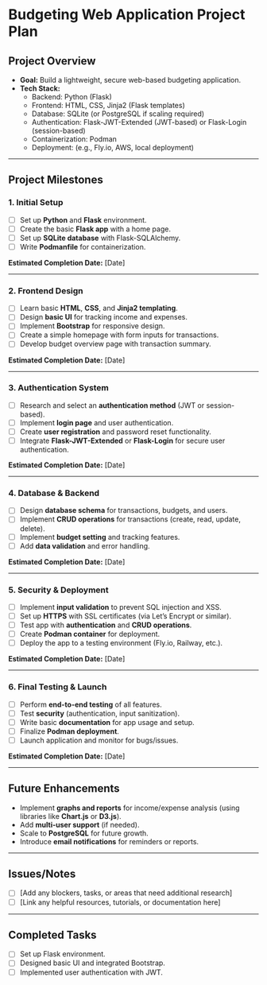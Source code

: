 # Budgeting Web Application Project Plan

## **Project Overview**
- **Goal:** Build a lightweight, secure web-based budgeting application.
- **Tech Stack:** 
  - Backend: Python (Flask)
  - Frontend: HTML, CSS, Jinja2 (Flask templates)
  - Database: SQLite (or PostgreSQL if scaling required)
  - Authentication: Flask-JWT-Extended (JWT-based) or Flask-Login (session-based)
  - Containerization: Podman
  - Deployment: (e.g., Fly.io, AWS, local deployment)

---

## **Project Milestones**

### **1. Initial Setup**
- [ ] Set up **Python** and **Flask** environment.
- [ ] Create the basic **Flask app** with a home page.
- [ ] Set up **SQLite database** with Flask-SQLAlchemy.
- [ ] Write **Podmanfile** for containerization.

**Estimated Completion Date:** [Date]

---

### **2. Frontend Design**
- [ ] Learn basic **HTML**, **CSS**, and **Jinja2 templating**.
- [ ] Design **basic UI** for tracking income and expenses.
- [ ] Implement **Bootstrap** for responsive design.
- [ ] Create a simple homepage with form inputs for transactions.
- [ ] Develop budget overview page with transaction summary.

**Estimated Completion Date:** [Date]

---

### **3. Authentication System**
- [ ] Research and select an **authentication method** (JWT or session-based).
- [ ] Implement **login page** and user authentication.
- [ ] Create **user registration** and password reset functionality.
- [ ] Integrate **Flask-JWT-Extended** or **Flask-Login** for secure user authentication.

**Estimated Completion Date:** [Date]

---

### **4. Database & Backend**
- [ ] Design **database schema** for transactions, budgets, and users.
- [ ] Implement **CRUD operations** for transactions (create, read, update, delete).
- [ ] Implement **budget setting** and tracking features.
- [ ] Add **data validation** and error handling.

**Estimated Completion Date:** [Date]

---

### **5. Security & Deployment**
- [ ] Implement **input validation** to prevent SQL injection and XSS.
- [ ] Set up **HTTPS** with SSL certificates (via Let’s Encrypt or similar).
- [ ] Test app with **authentication** and **CRUD operations**.
- [ ] Create **Podman container** for deployment.
- [ ] Deploy the app to a testing environment (Fly.io, Railway, etc.).

**Estimated Completion Date:** [Date]

---

### **6. Final Testing & Launch**
- [ ] Perform **end-to-end testing** of all features.
- [ ] Test **security** (authentication, input sanitization).
- [ ] Write basic **documentation** for app usage and setup.
- [ ] Finalize **Podman deployment**.
- [ ] Launch application and monitor for bugs/issues.

**Estimated Completion Date:** [Date]

---

## **Future Enhancements**
- Implement **graphs and reports** for income/expense analysis (using libraries like **Chart.js** or **D3.js**).
- Add **multi-user support** (if needed).
- Scale to **PostgreSQL** for future growth.
- Introduce **email notifications** for reminders or reports.

---

## **Issues/Notes**
- [ ] [Add any blockers, tasks, or areas that need additional research]
- [ ] [Link any helpful resources, tutorials, or documentation here]

---

## **Completed Tasks**
- [ ] Set up Flask environment.
- [ ] Designed basic UI and integrated Bootstrap.
- [ ] Implemented user authentication with JWT.
